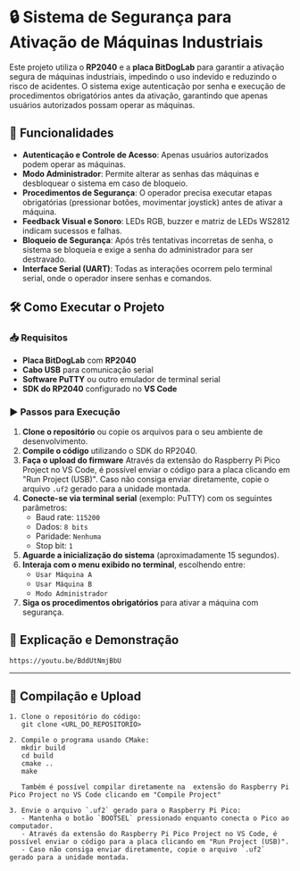 # 🔒 Sistema de Segurança para Ativação de Máquinas Industriais

Este projeto utiliza o **RP2040** e a **placa BitDogLab** para garantir a ativação segura de máquinas industriais, impedindo o uso indevido e reduzindo o risco de acidentes. O sistema exige autenticação por senha e execução de procedimentos obrigatórios antes da ativação, garantindo que apenas usuários autorizados possam operar as máquinas.

## 🚀 Funcionalidades

- **Autenticação e Controle de Acesso**: Apenas usuários autorizados podem operar as máquinas.
- **Modo Administrador**: Permite alterar as senhas das máquinas e desbloquear o sistema em caso de bloqueio.
- **Procedimentos de Segurança**: O operador precisa executar etapas obrigatórias (pressionar botões, movimentar joystick) antes de ativar a máquina.
- **Feedback Visual e Sonoro**: LEDs RGB, buzzer e matriz de LEDs WS2812 indicam sucessos e falhas.
- **Bloqueio de Segurança**: Após três tentativas incorretas de senha, o sistema se bloqueia e exige a senha do administrador para ser destravado.
- **Interface Serial (UART)**: Todas as interações ocorrem pelo terminal serial, onde o operador insere senhas e comandos.

## 🛠️ Como Executar o Projeto

### 📥 Requisitos

- **Placa BitDogLab** com **RP2040**
- **Cabo USB** para comunicação serial
- **Software PuTTY** ou outro emulador de terminal serial
- **SDK do RP2040** configurado no **VS Code**

### ▶️ Passos para Execução

1. **Clone o repositório** ou copie os arquivos para o seu ambiente de desenvolvimento.
2. **Compile o código** utilizando o SDK do RP2040.
3. **Faça o upload do firmware** Através da extensão do Raspberry Pi Pico Project no VS Code, é possível enviar o código para a placa clicando em "Run Project (USB)". Caso não consiga enviar diretamente, copie o arquivo `.uf2` gerado para a unidade montada.
4. **Conecte-se via terminal serial** (exemplo: PuTTY) com os seguintes parâmetros:
   - Baud rate: `115200`
   - Dados: `8 bits`
   - Paridade: `Nenhuma`
   - Stop bit: `1`
5. **Aguarde a inicialização do sistema** (aproximadamente 15 segundos).
6. **Interaja com o menu exibido no terminal**, escolhendo entre:
   - `Usar Máquina A`
   - `Usar Máquina B`
   - `Modo Administrador`
7. **Siga os procedimentos obrigatórios** para ativar a máquina com segurança.

## 🎥 Explicação e Demonstração

```plaintext
https://youtu.be/BddUtNmjBbU
```

---


## 🚀 Compilação e Upload

```plaintext
1. Clone o repositório do código:
   git clone <URL_DO_REPOSITORIO>

2. Compile o programa usando CMake:
   mkdir build
   cd build
   cmake ..
   make

   Também é possível compilar diretamente na  extensão do Raspberry Pi Pico Project no VS Code clicando em "Compile Project"

3. Envie o arquivo `.uf2` gerado para o Raspberry Pi Pico:
   - Mantenha o botão `BOOTSEL` pressionado enquanto conecta o Pico ao computador.
   - Através da extensão do Raspberry Pi Pico Project no VS Code, é possível enviar o código para a placa clicando em "Run Project (USB)".
   - Caso não consiga enviar diretamente, copie o arquivo `.uf2` gerado para a unidade montada.

```